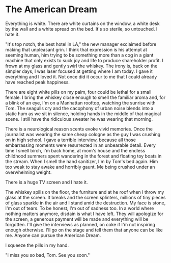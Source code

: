 # The American Dream

Everything is white. There are white curtains on the window, a white desk by the wall and a white spread on the bed. It's so sterile, so untouched. I hate it.

"It's top notch, the best hotel in LA," the new manager exclaimed before making that unpleasant grin. I think that expression is his attempt at seeming human, him trying to be something more than a cog in a giant machine that only exists to suck joy and life to produce shareholder profit. I frown at my glass and gently swirl the whiskey. The irony is, back on the simpler days, I was laser focused at getting where I am today. I gave it everything and I loved it. Not once did it occur to me that I could already have reached peak happiness.

There are eight white pills on my palm, four could be lethal for a small female. I bring the whiskey close enough to smell the familiar aroma and, for a blink of an eye, I'm on a Manhattan rooftop, watching the sunrise with Tom. The seagulls cry and the cacophony of urban noise blends into a static hum as we sit in silence, holding hands in the middle of that magical scene. I still have the ridiculous sweater he was wearing that morning.

There is a neurological reason scents evoke vivid memories. Once the journalist was wearing the same cheap cologne as the guy I was crushing on in high school. I gave a terrible interview, because all those embarrassing moments were resurrected in an unbearable detail. Every time I smell birch, I'm back home, at mom's house and the endless childhood summers spent wandering in the forest and floating toy boats in the stream. When I smell the hand sanitizer, I'm by Tom's bed again. Him too weak to stay awake and horribly gaunt. Me being crushed under an overwhelming weight.

There is a huge TV screen and I hate it.

The whiskey spills on the floor, the furniture and at he roof when I throw my glass at the screen. It breaks and the screen splinters, millions of tiny pieces of glass sparkle in the air and I stand amid the destruction. My face is stone, I'm out of tears. To be honest, I'm out of sadness too. In a world where nothing matters anymore, disdain is what I have left. They will apologize for the screen, a generous payment will be made and everything will be forgotten. I'll give the interviews as planned, on coke if I'm not inspiring enough otherwise. I'll go on the stage and tell them that anyone can be like me. Anyone can pursue the American Dream.

I squeeze the pills in my hand.

"I miss you so bad, Tom. See you soon."
